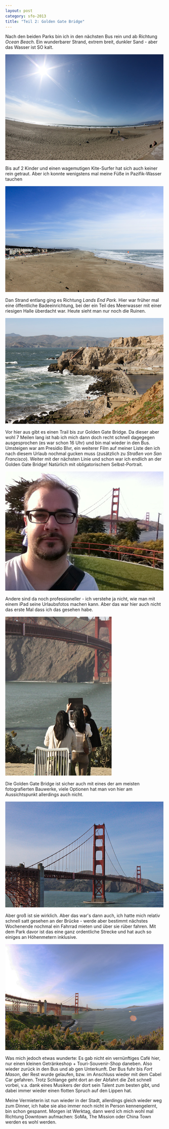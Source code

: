 ```yaml
---
layout: post
category: sfo-2013
title: "Teil 2: Golden Gate Bridge"
---
```


Nach den beiden Parks bin ich in den nächsten Bus rein und ab Richtung *Ocean Beach*. Ein wunderbarer Strand, extrem breit, dunkler Sand - aber das Wasser ist SO kalt.

![Strand I](/images-blog/sfo-2013/20130317_8.jpg)

Bis auf 2 Kinder und einen wagemutigen Kite-Surfer hat sich auch keiner rein getraut. Aber ich konnte wenigstens mal meine Füße in Pazifik-Wasser tauchen

![Strand II](/images-blog/sfo-2013/20130317_9.jpg)

Dan Strand entlang ging es Richtung *Lands End Park*. Hier war früher mal eine öffentliche Badeeinrichtung, bei der ein Teil des Meerwasser mit einer riesigen Halle überdacht war. Heute sieht man nur noch die Ruinen.

![Bad am Strand](/images-blog/sfo-2013/20130317_10.jpg)

Vor hier aus gibt es einen Trail bis zur Golden Gate Bridge. Da dieser aber wohl 7 Meilen lang ist hab ich mich dann doch recht schnell dagegegen ausgesprochen (es war schon 16 Uhr) und bin mal wieder in den Bus. Umsteigen war am Presidio Blvr, ein weiterer Film auf meiner Liste den ich nach diesem Urlaub nochmal gucken muss (zusätzlich zu *Straßen von San Francisco*). Weiter mit der nächsten Linie und schon war ich endlich an der Golden Gate Bridge! Natürlich mit obligatorischem Selbst-Portrait.

![Vor der Golden Gate Bridge](/images-blog/sfo-2013/20130317_1.jpg)

Andere sind da noch professioneller - ich verstehe ja nicht, wie man mit einem iPad seine Urlaubsfotos machen kann. Aber das war hier auch nicht das erste Mal dass ich das gesehen habe.

![Foto mit iPad](/images-blog/sfo-2013/20130317_11.jpg)

Die Golden Gate Bridge ist sicher auch mit eines der am meisten fotografierten Bauwerke, viele Optionen hat man von hier am Aussichtspunkt allerdings auch nicht.

![Golden Gate Bridge I](/images-blog/sfo-2013/20130317_12.jpg)

Aber groß ist sie wirklich. Aber das war's dann auch, ich hatte mich relativ schnell satt gesehen an der Brücke - werde aber bestimmt nächstes Wochenende nochmal ein Fahrrad mieten und über sie rüber fahren. Mit dem Park davor ist das eine ganz ordentliche Strecke und hat auch so einiges an Höhenmetern inklusive.

![Golden Gate Bridge II](/images-blog/sfo-2013/20130317_13.jpg)

Was mich jedoch etwas wunderte: Es gab nicht ein vernünftiges Café hier, nur einen kleinen Getränkeshop + Touri-Souvenir-Shop daneben. Also wieder zurück in den Bus und ab gen Unterkunft. Der Bus fuhr bis *Fort Mason*, der Rest wurde gelaufen, bzw. im Anschluss wieder mit dem Cabel Car gefahren. Trotz Schlange geht dort an der Abfahrt die Zeit schnell vorbei, v.a. dank eines Musikers der dort sein Talent zum besten gibt, und dabei immer wieder einen flotten Spruch auf den Lippen hat.

Meine Vermieterin ist nun wieder in der Stadt, allerdings gleich wieder weg zum Dinner, ich habe sie also immer noch nicht in Person kennengelernt, bin schon gespannt. Morgen ist Werktag, dann werd ich mich wohl mal Richtung Downtown aufmachen: SoMa, The Mission oder China Town werden es wohl werden.